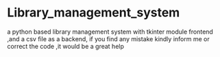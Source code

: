 # Library_management_system
a python based library management system with tkinter module  frontend ,and a csv file as a backend,
if you find any mistake kindly inform me or correct the code ,it would be a great help
